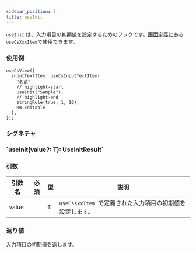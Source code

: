```yaml
---
sidebar_position: 2
title: useInit
---
```


`useInit` は、入力項目の初期値を設定するためのフックです。[画面定義](../../../category/画面定義)にある`useCsXxxItem`で使用できます。

### 使用例

```tsx
useCsView({
  inputTextItem: useCsInputTextItem(
    "名前",
    // highlight-start
    useInit("Sample"),
    // highlight-end
    stringRule(true, 1, 10),
    RW.Editable
  ),
});
```

### シグネチャ

<h3>`useInit<T>(value?: T): UseInitResult<T>`</h3>

### 引数

| 引数名 | 必須 | 型  | 説明                                                                  |
| ------ | ---- | --- | --------------------------------------------------------------------- |
| value  |      | `T` | `useCsXxxItem `で定義された入力項目の初期値を設定します。|

### 返り値

入力項目の初期値を返します。